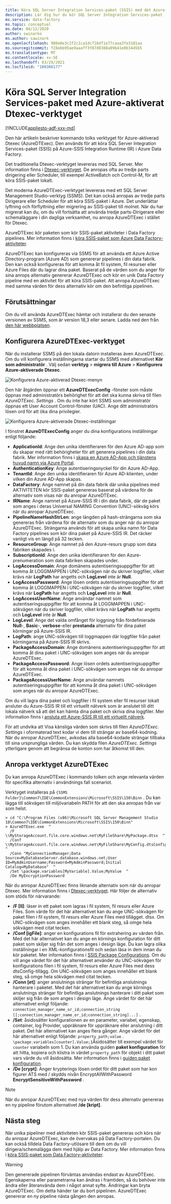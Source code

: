 ```yaml
---
title: Köra SQL Server Integration Services-paket (SSIS) med det Azure-aktiverade Dtexec-verktyget
description: Lär dig hur du kör SQL Server Integration Services-paket (SSIS) med det Azure-aktiverade Dtexec-verktyget.
ms.service: data-factory
ms.topic: conceptual
ms.date: 04/12/2020
author: swinarko
ms.author: sawinark
ms.openlocfilehash: 980e8e3c2f2c1ca1dc716df1e77caaa3fe3181aa
ms.sourcegitcommit: f28ebb95ae9aaaff3f87d8388a09b41e0b3445b5
ms.translationtype: MT
ms.contentlocale: sv-SE
ms.lasthandoff: 03/29/2021
ms.locfileid: "100386177"
---
```

# <a name="run-sql-server-integration-services-packages-with-the-azure-enabled-dtexec-utility"></a>Köra SQL Server Integration Services-paket med Azure-aktiverat Dtexec-verktyget

[!INCLUDE[appliesto-adf-xxx-md](includes/appliesto-adf-xxx-md.md)]

Den här artikeln beskriver kommando tolks verktyget för Azure-aktiverad Dtexec (AzureDTExec). Den används för att köra SQL Server Integration Services-paket (SSIS) på Azure-SSIS Integration Runtime (IR) i Azure Data Factory.

Det traditionella Dtexec-verktyget levereras med SQL Server. Mer information finns i [Dtexec-verktyget](/sql/integration-services/packages/dtexec-utility). De anropas ofta av tredje parts dirigering eller Scheduler, till exempel ActiveBatch och Control-M, för att köra SSIS-paket lokalt. 

Det moderna AzureDTExec-verktyget levereras med ett SQL Server Management Studio-verktyg (SSMS). Det kan också anropas av tredje parts Dirigerare eller Scheduler för att köra SSIS-paket i Azure. Det underlättar lyftning och förflyttning eller migrering av SSIS-paket till molnet. När du har migrerat kan du, om du vill fortsätta att använda tredje parts-Dirigerare eller schemaläggare i din dagliga verksamhet, nu anropa AzureDTExec i stället för Dtexec.

AzureDTExec kör paketen som kör SSIS-paket aktiviteter i Data Factory pipelines. Mer information finns i [köra SSIS-paket som Azure Data Factory-aktiviteter](./how-to-invoke-ssis-package-ssis-activity.md). 

AzureDTExec kan konfigureras via SSMS för att använda ett Azure Active Directory-program (Azure AD) som genererar pipelines i din data fabrik. Den kan också konfigureras för att komma åt fil system, fil resurser eller Azure Files där du lagrar dina paket. Baserat på de värden som du anger för sina anrops alternativ genererar AzureDTExec och kör en unik Data Factory pipeline med en aktivitet för att köra SSIS-paket. Att anropa AzureDTExec med samma värden för dess alternativ kör om den befintliga pipelinen.

## <a name="prerequisites"></a>Förutsättningar
Om du vill använda AzureDTExec hämtar och installerar du den senaste versionen av SSMS, som är version 18,3 eller senare. Ladda ned den från [den här webbplatsen](/sql/ssms/download-sql-server-management-studio-ssms).

## <a name="configure-the-azuredtexec-utility"></a>Konfigurera AzureDTExec-verktyget
När du installerar SSMS på den lokala datorn installeras även AzureDTExec. Om du vill konfigurera inställningarna startar du SSMS med alternativet **Kör som administratör** . Välj sedan **verktyg**  >  **migrera till Azure**  >  **Konfigurera Azure-aktiverade Dtexec**.

![Konfigurera Azure-aktiverad Dtexec-menyn](media/how-to-invoke-ssis-package-azure-enabled-dtexec/ssms-azure-enabled-dtexec-menu.png)

Den här åtgärden öppnar ett **AzureDTExecConfig** -fönster som måste öppnas med administratörs behörighet för att det ska kunna skriva till filen *AzureDTExec. Settings* . Om du inte har kört SSMS som administratör öppnas ett User Account Control-fönster (UAC). Ange ditt administratörs lösen ord för att öka dina privilegier.

![Konfigurera Azure-aktiverade Dtexec-inställningar](media/how-to-invoke-ssis-package-azure-enabled-dtexec/ssms-azure-enabled-dtexec-settings.png)

I fönstret **AzureDTExecConfig** anger du dina konfigurations inställningar enligt följande:

- **ApplicationId**: Ange den unika identifieraren för den Azure AD-app som du skapar med rätt behörigheter för att generera pipelines i din data fabrik. Mer information finns i [skapa en Azure AD-App och tjänstens huvud namn via Azure Portal](../active-directory/develop/howto-create-service-principal-portal.md).
- **AuthenticationKey**: Ange autentiseringsnyckel för din Azure AD-App.
- **TenantId**: Ange den unika identifieraren för Azure AD-klienten, under vilken din Azure AD-App skapas.
- **DataFactory**: Ange namnet på din data fabrik där unika pipelines med AKTIVITETEN kör SSIS-paket genereras baserat på värdena för de alternativ som visas när du anropar AzureDTExec.
- **IRName**: Ange namnet på Azure-SSIS IR i din data fabrik, där de paket som anges i deras Universal NAMING Convention (UNC)-sökväg körs när du anropar AzureDTExec.
- **PipelineNameHashStrLen**: ange längden på hash-strängarna som ska genereras från värdena för de alternativ som du anger när du anropar AzureDTExec. Strängarna används för att skapa unika namn för Data Factory pipelines som kör dina paket på Azure-SSIS IR. Det räcker vanligt vis en längd på 32 tecken.
- **ResourceGroup**: Ange namnet på den Azure-resurs grupp som data fabriken skapades i.
- **SubscriptionId**: Ange den unika identifieraren för den Azure-prenumeration som data fabriken skapades under.
- **LogAccessDomain**: Ange domänens autentiseringsuppgifter för att komma åt LOGGMAPPEN i UNC-sökvägen när du skriver loggfiler, vilket krävs när **LogPath** har angetts och **LogLevel** inte är **Null**.
- **LogAccessPassword**: Ange lösen ordets autentiseringsuppgifter för att komma åt LOGGMAPPEN i UNC-sökvägen när du skriver loggfiler, vilket krävs när **LogPath** har angetts och **LogLevel** inte är **Null**.
- **LogAccessUserName**: Ange användar namnet som autentiseringsuppgifter för att komma åt LOGGMAPPEN i UNC-sökvägen när du skriver loggfiler, vilket krävs när **LogPath** har angetts och **LogLevel** inte är **Null**.
- **LogLevel**: Ange det valda omfånget för loggning från fördefinierade **Null**-, **Basic**-, **verbose**-eller **prestanda** alternativ för dina paket körningar på Azure-SSIS IR.
- **LogPath**: ange UNC-sökvägen till loggmappen där loggfiler från paket körningarna på Azure-SSIS IR skrivs.
- **PackageAccessDomain**: Ange domänens autentiseringsuppgifter för att komma åt dina paket i UNC-sökvägen som anges när du anropar AzureDTExec.
- **PackageAccessPassword**: Ange lösen ordets autentiseringsuppgifter för att komma åt dina paket i UNC-sökvägen som anges när du anropar AzureDTExec.
- **PackageAccessUserName**: Ange användar namnets autentiseringsuppgifter för att komma åt dina paket i UNC-sökvägen som anges när du anropar AzureDTExec.

Om du vill lagra dina paket och loggfiler i fil system eller fil resurser lokalt ansluter du Azure-SSIS IR till ett virtuellt nätverk som är anslutet till ditt lokala nätverk så att det kan hämta dina paket och skriva dina loggfiler. Mer information finns i [ansluta ett Azure-SSIS IR till ett virtuellt nätverk](./join-azure-ssis-integration-runtime-virtual-network.md).

För att undvika att Visa känsliga värden som skrivs till filen *AzureDTExec. Settings* i oformaterad text kodar vi dem till strängar av base64-kodning. När du anropar AzureDTExec, avkodas alla base64-kodade strängar tillbaka till sina ursprungliga värden. Du kan skydda filen *AzureDTExec. Settings* ytterligare genom att begränsa de konton som har åtkomst till den.

## <a name="invoke-the-azuredtexec-utility"></a>Anropa verktyget AzureDTExec
Du kan anropa AzureDTExec i kommando tolken och ange relevanta värden för specifika alternativ i användnings fall scenariot.

Verktyget installeras på `{SSMS Folder}\Common7\IDE\CommonExtensions\Microsoft\SSIS\150\Binn` . Du kan lägga till sökvägen till miljövariabeln PATH för att den ska anropas från var som helst.

```dos
> cd "C:\Program Files (x86)\Microsoft SQL Server Management Studio 18\Common7\IDE\CommonExtensions\Microsoft\SSIS\150\Binn"
> AzureDTExec.exe  ^
  /F \\MyStorageAccount.file.core.windows.net\MyFileShare\MyPackage.dtsx  ^
  /Conf \\MyStorageAccount.file.core.windows.net\MyFileShare\MyConfig.dtsConfig  ^
  /Conn "MyConnectionManager;Data Source=MyDatabaseServer.database.windows.net;User ID=MyAdminUsername;Password=MyAdminPassword;Initial Catalog=MyDatabase"  ^
  /Set \package.variables[MyVariable].Value;MyValue  ^
  /De MyEncryptionPassword
```

När du anropar AzureDTExec finns liknande alternativ som när du anropar Dtexec. Mer information finns i [Dtexec-verktyget](/sql/integration-services/packages/dtexec-utility). Här följer de alternativ som stöds för närvarande:

- **/F [Il]**: läser in ett paket som lagras i fil system, fil resurs eller Azure Files. Som värde för det här alternativet kan du ange UNC-sökvägen för paket filen i fil system, fil resurs eller Azure Files med tillägget. dtsx. Om UNC-sökvägen som anges innehåller ett blank steg, så omge hela sökvägen med citat tecken.
- **/Conf [igFile]**: anger en konfigurations fil för extrahering av värden från. Med det här alternativet kan du ange en körnings konfiguration för ditt paket som skiljer sig från det som anges i design läge. Du kan lagra olika inställningar i en XML-konfigurationsfil och sedan läsa in dem innan du kör paketet. Mer information finns i [SSIS Package Configurations](/sql/integration-services/packages/package-configurations). Om du vill ange värdet för det här alternativet använder du UNC-sökvägen för konfigurations filen i fil system, fil resurs eller Azure Files med dess dtsConfig-tillägg. Om UNC-sökvägen som anges innehåller ett blank steg, så omge hela sökvägen med citat tecken.
- **/Conn [et]**: anger anslutnings strängar för befintliga anslutnings hanterare i paketet. Med det här alternativet kan du ange körnings anslutnings strängar för befintliga anslutnings hanterare i ditt paket som skiljer sig från de som anges i design läge. Ange värdet för det här alternativet enligt följande: `connection_manager_name_or_id;connection_string [[;connection_manager_name_or_id;connection_string]...]` .
- **/Set**: åsidosätter konfigurationen av en parameter, variabel, egenskap, container, log Provider, uppräknare för uppräknare eller anslutning i ditt paket. Det här alternativet kan anges flera gånger. Ange värdet för det här alternativet enligt följande: `property_path;value` . `\package.variables[counter].Value;1`Åsidosätter till exempel värdet för `counter` variabeln som 1. Du kan använda guiden **paket konfiguration** för att hitta, kopiera och klistra in värdet `property_path` för objekt i ditt paket vars värde du vill åsidosätta. Mer information finns i [guiden paket konfiguration](/sql/integration-services/packages/legacy-package-deployment-ssis).
- **/De [crypt]**: Anger krypterings lösen ordet för ditt paket som har kon figurer ATS med  / skydds nivån EncryptAllWithPassword **EncryptSensitiveWithPassword** .

> [!NOTE]
> När du anropar AzureDTExec med nya värden för dess alternativ genereras en ny pipeline förutom alternativet **/de [kript]**.

## <a name="next-steps"></a>Nästa steg

När unika pipeliner med aktiviteten kör SSIS-paket genereras och körs när du anropar AzureDTExec, kan de övervakas på Data Factory-portalen. Du kan också tilldela Data Factory-utlösare till dem om du vill dirigera/schemalägga dem med hjälp av Data Factory. Mer information finns i [köra SSIS-paket som Data Factory-aktiviteter](./how-to-invoke-ssis-package-ssis-activity.md).

> [!WARNING]
> Den genererade pipelinen förväntas användas endast av AzureDTExec. Egenskaperna eller parametrarna kan ändras i framtiden, så du behöver inte ändra eller återanvända dem i något annat syfte. Ändringar kan bryta AzureDTExec. Om detta händer tar du bort pipelinen. AzureDTExec genererar en ny pipeline nästa gången den anropas.